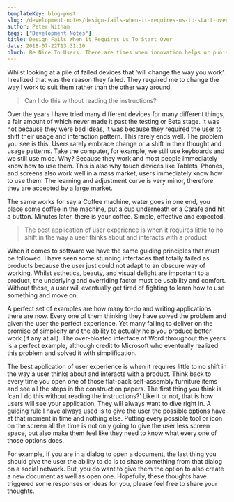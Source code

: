 ```yaml
---
templateKey: blog-post
slug: /development-notes/design-fails-when-it-requires-us-to-start-over/
author: Peter Witham
tags: ["Development Notes"]
title: Design Fails When it Requires Us To Start Over
date: 2018-07-22T13:31:10
blurb: Be Nice To Users. There are times when innovation helps or punishes. Make the right choice.
---
```


Whilst looking at a pile of failed devices that ‘will change the way you work’. I realized that was the reason they failed. They required me to change the way I work to suit them rather than the other way around.

> Can I do this without reading the instructions?

Over the years I have tried many different devices for many different things, a fair amount of which never made it past the testing or Beta stage. It was not because they were bad ideas, it was because they required the user to shift their usage and interaction pattern. This rarely ends well. The problem you see is this. Users rarely embrace change or a shift in their thought and usage patterns. Take the computer, for example, we still use keyboards and we still use mice. Why? Because they work and most people immediately know how to use them. This is also why touch devices like Tablets, Phones, and screens also work well in a mass market, users immediately know how to use them. The learning and adjustment curve is very minor, therefore they are accepted by a large market.

The same works for say a Coffee machine, water goes in one end, you place some coffee in the machine, put a cup underneath or a Carafe and hit a button. Minutes later, there is your coffee. Simple, effective and expected.

> The best application of user experience is when it requires little to no shift in the way a user thinks about and interacts with a product

When it comes to software we have the same guiding principles that must be followed. I have seen some stunning interfaces that totally failed as products because the user just could not adapt to an obscure way of working. Whilst esthetics, beauty, and visual delight are important to a product, the underlying and overriding factor must be usability and comfort. Without those, a user will eventually get tired of fighting to learn how to use something and move on.

A perfect set of examples are how many to-do and writing applications there are now. Every one of them thinking they have solved the problem and given the user the perfect experience. Yet many failing to deliver on the promise of simplicity and the ability to actually help you produce better work (if any at all). The over-bloated interface of Word throughout the years is a perfect example, although credit to Microsoft who eventually realized this problem and solved it with simplification.

The best application of user experience is when it requires little to no shift in the way a user thinks about and interacts with a product. Think back to every time you open one of those flat-pack self-assembly furniture items and see all the steps in the construction papers. The first thing you think is ‘can I do this without reading the instructions?’ Like it or not, that is how users will see your application. They will always want to dive right in. A guiding rule I have always used is to give the user the possible options have at that moment in time and nothing else. Putting every possible tool or icon on the screen all the time is not only going to give the user less screen space, but also make them feel like they need to know what every one of those options does.

For example, if you are in a dialog to open a document, the last thing you should give the user the ability to do is to share something from that dialog on a social network. But, you do want to give them the option to also create a new document as well as open one. Hopefully, these thoughts have triggered some responses or ideas for you, please feel free to share your thoughts.

